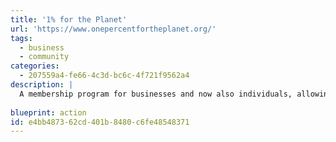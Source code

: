 ```yaml
---
title: '1% for the Planet'
url: 'https://www.onepercentfortheplanet.org/'
tags:
  - business
  - community
categories:
  - 207559a4-fe66-4c3d-bc6c-4f721f9562a4
description: |
  A membership program for businesses and now also individuals, allowing them to donate 1% of their gross yearly profits or salary back to environmental nonprofits to create a healthier planet.
  
blueprint: action
id: e4bb4873-62cd-401b-8480-c6fe48548371
---
```

